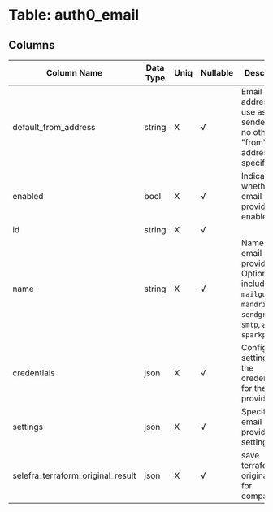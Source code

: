 # Table: auth0_email

## Columns 

|  Column Name   |  Data Type  | Uniq | Nullable | Description | 
|  ----  | ----  | ----  | ----  | ---- | 
| default_from_address | string | X | √ | Email address to use as the sender when no other "from" address is specified. | 
| enabled | bool | X | √ | Indicates whether the email provider is enabled. | 
| id | string | X | √ |  | 
| name | string | X | √ | Name of the email provider. Options include `mailgun`, `mandrill`, `sendgrid`, `ses`, `smtp`, and `sparkpost`. | 
| credentials | json | X | √ | Configuration settings for the credentials for the email provider. | 
| settings | json | X | √ | Specific email provider settings. | 
| selefra_terraform_original_result | json | X | √ | save terraform original result for compatibility | 


